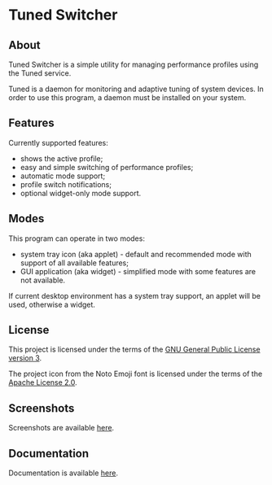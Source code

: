 # Tuned Switcher

## About

Tuned Switcher is a simple utility for managing performance profiles using the Tuned service.

Tuned is a daemon for monitoring and adaptive tuning of system devices. In order to use this program, a daemon must be installed on your system.

## Features

Currently supported features:

  * shows the active profile;
  * easy and simple switching of performance profiles;
  * automatic mode support;
  * profile switch notifications;
  * optional widget-only mode support.

## Modes

This program can operate in two modes:

  * system tray icon (aka applet) - default and recommended mode with support of all available features;
  * GUI application (aka widget) - simplified mode with some features are not available.

If current desktop environment has a system tray support, an applet will be used, otherwise a widget.

## License

This project is licensed under the terms of the [GNU General Public License version 3](LICENSE).

The project icon from the Noto Emoji font is licensed under the terms of the [Apache License 2.0](licenses/noto-emoji.LICENSE.txt).

## Screenshots

Screenshots are available [here](docs/screenshots.md).

## Documentation

Documentation is available [here](docs/README.md).

